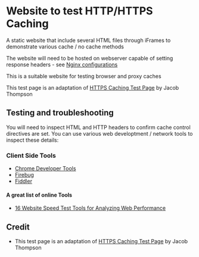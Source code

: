 # Website to test HTTP/HTTPS Caching

A static website that include several HTML files through iFrames to demonstrate various cache / no cache methods

The website will need to be hosted on webserver capable of setting response headers - see [Nginx configurations](cache_test_pages.conf)

This is a suitable website for testing browser and proxy caches

This test page is an adaptation of [HTTPS Caching Test Page](https://demo.securityevaluators.com/) by Jacob Thompson


## Testing and troubleshooting

You will need to inspect HTML and HTTP headers to confirm cache control directives are set. You can use various web developtment / network tools to inspect these details:

### Client Side Tools

 - [Chrome Developer Tools](https://developer.chrome.com/devtools)
 - [Firebug](http://getfirebug.com/)
 - [Fiddler](https://www.telerik.com/fiddler)

#### A great list of online Tools
 - [16 Website Speed Test Tools for Analyzing Web Performance](https://www.keycdn.com/blog/website-speed-test-tools/)

## Credit
 - This test page is an adaptation of [HTTPS Caching Test Page](https://demo.securityevaluators.com/) by Jacob Thompson